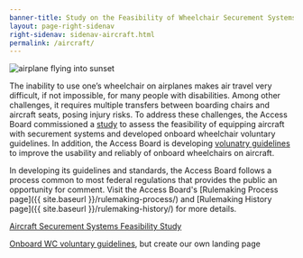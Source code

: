 ```yaml
---
banner-title: Study on the Feasibility of Wheelchair Securement Systems on Aircraft
layout: page-right-sidenav
right-sidenav: sidenav-aircraft.html
permalink: /aircraft/
---
```


<img src="{{site.baseurl}}/images/stock/aircraft.jpg" alt="airplane flying into sunset" class="img-right shadow radius-lg" />

The inability to use one’s wheelchair on airplanes makes air travel very difficult, if not impossible, for many people with disabilities. Among other challenges, it requires multiple transfers between boarding chairs and aircraft seats, posing injury risks. To address these challenges, the Access Board commissioned a [study](https://www.access-board.gov/aircraft/) to assess the feasibility of equipping aircraft with securement systems and developed onboard wheelchair voluntary guidelines.  In addition, the Access Board is developing [volunatry guidelines](https://www.federalregister.gov/documents/2019/08/20/2019-17873/advisory-guidelines-for-aircraft-onboard-wheelchairs) to improve the usability and reliably of onboard wheelchairs on aircraft.

In developing its guidelines and standards, the Access Board follows a process common to most federal regulations that provides the public an opportunity for comment. Visit the Access Board's [Rulemaking Process page]({{ site.baseurl }}/rulemaking-process/) and [Rulemaking History page]({{ site.baseurl }}/rulemaking-history/) for more details.

[Aircraft Securement Systems Feasibility Study](https://www.access-board.gov/aircraft/)

[Onboard WC voluntary guidelines](https://www.federalregister.gov/documents/2019/08/20/2019-17873/advisory-guidelines-for-aircraft-onboard-wheelchairs), but create our own landing page
